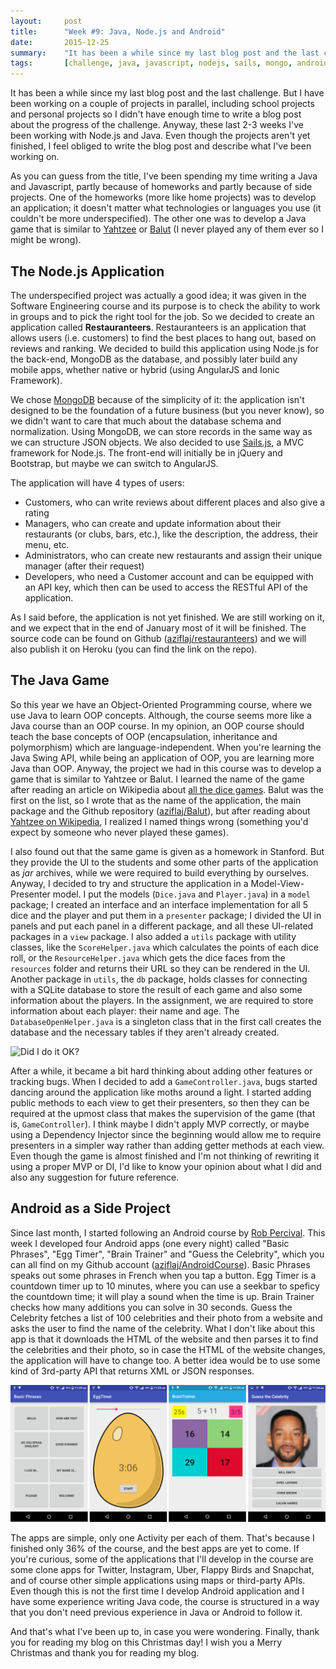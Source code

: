 ```yaml
---
layout:     post
title:      "Week #9: Java, Node.js and Android"
date:       2015-12-25
summary:    "It has been a while since my last blog post and the last challenge. But I have been working on a couple of projects in parallel, including school projects and personal projects so I didn't have enough time to write a blog post about the progress of the challenge. Anyway, these last 2-3 weeks I've been working with Node.js and Java. Even though the projects aren't yet finished, I feel obliged to write the blog post and describe what I've been working on."
tags:       [challenge, java, javascript, nodejs, sails, mongo, android, mobile, native]
---
```


It has been a while since my last blog post and the last challenge. But I have been working on a couple of projects in parallel, including school projects and personal projects so I didn't have enough time to write a blog post about the progress of the challenge. Anyway, these last 2-3 weeks I've been working with Node.js and Java. Even though the projects aren't yet finished, I feel obliged to write the blog post and describe what I've been working on.

As you can guess from the title, I've been spending my time writing a Java and Javascript, partly because of homeworks and partly because of side projects. One of the homeworks (more like home projects) was to develop an application; it doesn't matter what technologies or languages you use (it couldn't be more underspecified). The other one was to develop a Java game that is similar to [Yahtzee](https://en.wikipedia.org/wiki/Yahtzee) or [Balut](https://en.wikipedia.org/wiki/Balut_%28game%29) (I never played any of them ever so I might be wrong). 

## The Node.js Application
The underspecified project was actually a good idea; it was given in the Software Engineering course and its purpose is to check the ability to work in groups and to pick the right tool for the job. So we decided to create an application called **Restauranteers**. Restauranteers is an application that allows users (i.e. customers) to find the best places to hang out, based on reviews and ranking. We decided to build this application using Node.js for the back-end, MongoDB as the database, and possibly later build any mobile apps, whether native or hybrid (using AngularJS and Ionic Framework).

We chose [MongoDB](https://www.mongodb.org/) because of the simplicity of it: the application isn't designed to be the foundation of a future business (but you never know), so we didn't want to care that much about the database schema and normalization. Using MongoDB, we can store records in the same way as we can structure JSON objects. We also decided to use [Sails.js](http://sailsjs.org/), a MVC framework for Node.js. The front-end will initially be in jQuery and Bootstrap, but maybe we can switch to AngularJS. 

The application will have 4 types of users: 
- Customers, who can write reviews about different places and also give a rating
- Managers, who can create and update information about their restaurants (or clubs, bars, etc.), like the description, the address, their menu, etc.
- Administrators, who can create new restaurants and assign their unique manager (after their request)
- Developers, who need a Customer account and can be equipped with an API key, which then can be used to access the RESTful API of the application.

As I said before, the application is not yet finished. We are still working on it, and we expect that in the end of January most of it will be finished. The source code can be found on Github ([aziflaj/restauranteers](https://github.com/aziflaj/restauranteers)) and we will also publish it on Heroku (you can find the link on the repo).

## The Java Game
So this year we have an Object-Oriented Programming course, where we use Java to learn OOP concepts. Although, the course seems more like a Java course than an OOP course. In my opinion, an OOP course should teach the base concepts of OOP (encapsulation, inheritance and polymorphism) which are language-independent. When you're learning the Java Swing API, while being an application of OOP, you are learning more Java than OOP. Anyway, the project we had in this course was to develop a game that is similar to Yahtzee or Balut. I learned the name of the game after reading an article on Wikipedia about [all the dice games](https://en.wikipedia.org/wiki/List_of_dice_games). Balut was the first on the list, so I wrote that as the name of the application, the main package and the Github repository ([aziflaj/Balut](https://github.com/aziflaj/Balut)), but after reading about [Yahtzee on Wikipedia](https://en.wikipedia.org/wiki/Yahtzee), I realized I named things wrong (something you'd expect by someone who never played these games). 

I also found out that the same game is given as a homework in Stanford. But they provide the UI to the students and some other parts of the application as _jar_ archives, while we were required to build everything by ourselves. Anyway, I decided to try and structure the application in a Model-View-Presenter model. I put the models (`Dice.java` and `Player.java`) in a `model` package; I created an interface and an interface implementation for all 5 dice and the player and put them in a `presenter` package; I divided the UI in panels and put each panel in a different package, and all these UI-related packages in a `view` package. I also added a `utils` package with utility classes, like the `ScoreHelper.java` which calculates the points of each dice roll, or the `ResourceHelper.java` which gets the dice faces from the `resources` folder and returns their URL so they can be rendered in the UI. Another package in `utils`, the `db` package, holds classes for connecting with a SQLite database to store the result of each game and also some information about the players. In the assignment, we are required to store information about each player: their name and age. The `DatabaseOpenHelper.java` is a singleton class that in the first call creates the database and the necessary tables if they aren't already created.

![Did I do it OK?](https://i.imgflip.com/wbvw9.jpg)

After a while, it became a bit hard thinking about adding other features or tracking bugs. When I decided to add a `GameController.java`, bugs started dancing around the application like moths around a light. I started adding public methods to each view to get their presenters, so then they can be required at the upmost class that makes the supervision of the game (that is, `GameController`). I think maybe I didn't apply MVP correctly, or maybe using a Dependency Injector since the beginning would allow me to require presenters in a simpler way rather than adding getter methods at each view. Even though the game is almost finished and I'm not thinking of rewriting it using a proper MVP or DI, I'd like to know your opinion about what I did and also any suggestion for future reference.

## Android as a Side Project
Since last month, I started following an Android course by [Rob Percival](https://twitter.com/techedrob). This week I developed four Android apps (one every night) called "Basic Phrases", "Egg Timer", "Brain Trainer" and "Guess the Celebrity", which you can all find on my Github account ([aziflaj/AndroidCourse](https://github.com/aziflaj/AndroidCourse)). Basic Phrases speaks out some phrases in French when you tap a button. Egg Timer is a countdown timer up to 10 minutes, where you can use a seekbar to speficy the countdown time; it will play a sound when the time is up. Brain Trainer checks how many additions you can solve in 30 seconds. Guess the Celebrity fetches a list of 100 celebrities and their photo from a website and asks the user to find the name of the celebrity. What I don't like about this app is that it downloads the HTML of the website and then parses it to find the celebrities and their photo, so in case the HTML of the website changes, the application will have to change too. A better idea would be to use some kind of 3rd-party API that returns XML or JSON responses.

![Android apps](https://raw.githubusercontent.com/aziflaj/aziflaj.github.io/master/images/52-projects/week9/android.png)

The apps are simple, only one Activity per each of them. That's because I finished only 36% of the course, and the best apps are yet to come. If you're curious, some of the applications that I'll develop in the course are some clone apps for Twitter, Instagram, Uber, Flappy Birds and Snapchat, and of course other simple applications using maps or third-party APIs. Even though this is not the first time I develop Android application and I have some experience writing Java code, the course is structured in a way that you don't need previous experience in Java or Android to follow it.

And that's what I've been up to, in case you were wondering. Finally, thank you for reading my blog on this Christmas day! I wish you a Merry Christmas and thank you for reading my blog. 
